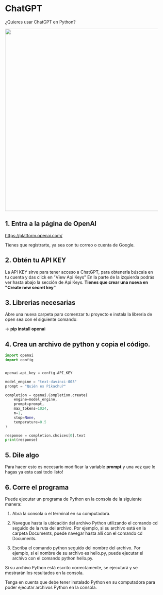 # ChatGPT
¿Quieres usar ChatGPT en Python?

<div align="center">
<img src="https://cdn.fstoppers.com/styles/full/s3/media/2022/12/08/chatgpt_screen_rec_cropped.gif" width="600">
</div>

## 1. Entra a la página de OpenAI
https://platform.openai.com/

Tienes que registrarte, ya sea con tu correo o cuenta de Google. 

## 2. Obtén tu API KEY
La API KEY sirve para tener acceso a ChatGPT, para obtenerla búscala en tu cuenta y das click en "View Api Keys"
En la parte de la izquierda podrás ver hasta abajo la sección de Api Keys. 
<b>Tienes que crear una nueva en "Create new secret key"</b>

## 3. Librerias necesarias
Abre una nueva carpeta para comenzar tu proyecto e instala la libreria de open sea con el siguiente comando: 

-> <b>pip install openai</b>

## 4. Crea un archivo de python y copia el código. 
```python
import openai
import config


openai.api_key = config.API_KEY

model_engine = "text-davinci-003"
prompt = "Quién es Pikachu?"

completion = openai.Completion.create(
    engine=model_engine,
    prompt=prompt,
    max_tokens=1024,
    n=1,
    stop=None,
    temperature=0.5
)

response = completion.choices[0].text
print(response)
```

## 5. Dile algo
Para hacer esto es necesario modificar la variable <b>prompt</b> y una vez que lo hagas ya esta casi todo listo!

## 6. Corre el programa
Puede ejecutar un programa de Python en la consola de la siguiente manera:

1. Abra la consola o el terminal en su computadora.

2. Navegue hasta la ubicación del archivo Python utilizando el comando cd seguido de la ruta del archivo. Por ejemplo, si su archivo está en la carpeta Documents, puede navegar hasta allí con el comando cd Documents.

3. Escriba el comando python seguido del nombre del archivo. Por ejemplo, si el nombre de su archivo es hello.py, puede ejecutar el archivo con el comando python hello.py.

Si su archivo Python está escrito correctamente, se ejecutará y se mostrarán los resultados en la consola.

Tenga en cuenta que debe tener instalado Python en su computadora para poder ejecutar archivos Python en la consola.
